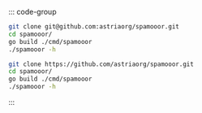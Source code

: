 <!-- markdownlint-disable MD041 -->

::: code-group

  ```bash [SSH]
  git clone git@github.com:astriaorg/spamooor.git
  cd spamooor/
  go build ./cmd/spamooor
  ./spamooor -h
  ```

  ```bash [HTTPS]
  git clone https://github.com/astriaorg/spamooor.git
  cd spamooor/
  go build ./cmd/spamooor
  ./spamooor -h
  ```

:::

<!-- <Tabs>
  <TabItem value="SSH" label="SSH" default> </TabItem>
  <TabItem value="HTTPS" label="HTTPS> </TabItem>
</Tabs> -->
